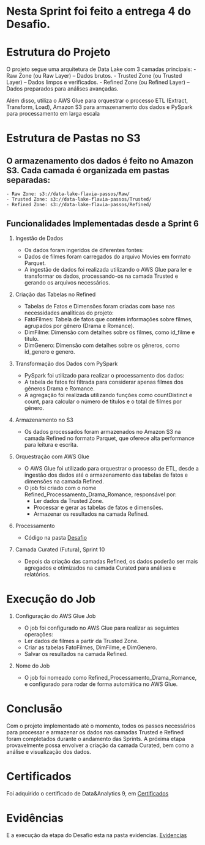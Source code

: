# Nesta Sprint foi feito a entrega 4 do Desafio.
# Estrutura do Projeto

O projeto segue uma arquitetura de Data Lake com 3 camadas principais:
    - Raw Zone (ou Raw Layer) – Dados brutos.
    - Trusted Zone (ou Trusted Layer) – Dados limpos e verificados.
    - Refined Zone (ou Refined Layer) – Dados preparados para análises avançadas.

Além disso, utiliza o AWS Glue para orquestrar o processo ETL (Extract, Transform, Load), Amazon S3 para armazenamento dos dados e PySpark para processamento em larga escala

# Estrutura de Pastas no S3
## O armazenamento dos dados é feito no Amazon S3. Cada camada é organizada em pastas separadas:

    - Raw Zone: s3://data-lake-flavia-passos/Raw/
    - Trusted Zone: s3://data-lake-flavia-passos/Trusted/
    - Refined Zone: s3://data-lake-flavia-passos/Refined/

## Funcionalidades Implementadas desde a Sprint 6

1. Ingestão de Dados
    - Os dados foram ingeridos de diferentes fontes:
    - Dados de filmes foram carregados do arquivo Movies em formato Parquet.
    - A ingestão de dados foi realizada utilizando o AWS Glue para ler e transformar os dados, processando-os na camada Trusted e gerando os arquivos necessários.

2. Criação das Tabelas no Refined
    - Tabelas de Fatos e Dimensões foram criadas com base nas necessidades analíticas do projeto:
    - FatoFilmes: Tabela de fatos que contém informações sobre filmes, agrupados por gênero (Drama e Romance).
    - DimFilme: Dimensão com detalhes sobre os filmes, como id_filme e titulo.
    - DimGenero: Dimensão com detalhes sobre os gêneros, como id_genero e genero.

3. Transformação dos Dados com PySpark
    - PySpark foi utilizado para realizar o processamento dos dados:
    - A tabela de fatos foi filtrada para considerar apenas filmes dos gêneros Drama e Romance.
    - A agregação foi realizada utilizando funções como countDistinct e count, para calcular o número de títulos e o total de filmes por gênero.

4. Armazenamento no S3
    - Os dados processados foram armazenados no Amazon S3 na camada Refined no formato Parquet, que oferece alta performance para leitura e escrita.

5. Orquestração com AWS Glue
    - O AWS Glue foi utilizado para orquestrar o processo de ETL, desde a ingestão dos dados até o armazenamento das tabelas de fatos e dimensões na camada Refined.
    - O job foi criado com o nome Refined_Processamento_Drama_Romance, responsável por:
        - Ler dados da Trusted Zone.
        - Processar e gerar as tabelas de fatos e dimensões.
        - Armazenar os resultados na camada Refined.

6. Processamento
    - Código na pasta 
    [Desafio](./Desafio/etapa-9/)


7. Camada Curated (Futura), Sprint 10
    - Depois da criação das camadas Refined, os dados poderão ser mais agregados e otimizados na camada Curated para análises e relatórios.


# Execução do Job
1. Configuração do AWS Glue Job
    - O job foi configurado no AWS Glue para realizar as seguintes operações:
    - Ler dados de filmes a partir da Trusted Zone.
    - Criar as tabelas FatoFilmes, DimFilme, e DimGenero.
    - Salvar os resultados na camada Refined.

2. Nome do Job
    - O job foi nomeado como Refined_Processamento_Drama_Romance, e configurado para rodar de forma automática no AWS Glue.


# Conclusão
Com o projeto implementado até o momento, todos os passos necessários para processar e armazenar os dados nas camadas Trusted e Refined foram completados durante o andamento das Sprints. A próxima etapa provavelmente possa envolver a criação da camada Curated, bem como a análise e visualização dos dados.

# Certificados
Foi adquirido o certificado de Data&Analytics 9, em 
[Certificados](./Certificados)

# Evidências
E a execução da etapa do Desafio esta na pasta evidencias.
[Evidencias](./Evidencias)